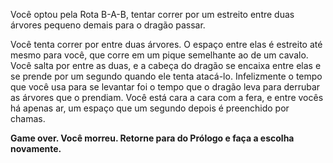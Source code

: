 Você optou pela Rota B-A-B, tentar correr por um estreito entre duas árvores pequeno demais para o dragão passar. 
 
Você tenta correr por entre duas árvores. O espaço entre elas é estreito até mesmo para você, que corre em um pique semelhante ao de um cavalo. Você salta por entre as duas, e a cabeça do dragão se encaixa entre elas e se prende por um segundo quando ele tenta atacá-lo. Infelizmente o tempo que você usa para se levantar foi o tempo que o dragão leva para derrubar as árvores que o prendiam. Você está cara a cara com a fera, e entre vocês há apenas ar, um espaço que um segundo depois é preenchido por chamas. 
 
**Game over. Você morreu. Retorne para  do Prólogo e faça a escolha novamente.** 
